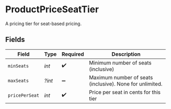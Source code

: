 # ProductPriceSeatTier

A pricing tier for seat-based pricing.


## Fields

| Field                                                    | Type                                                     | Required                                                 | Description                                              |
| -------------------------------------------------------- | -------------------------------------------------------- | -------------------------------------------------------- | -------------------------------------------------------- |
| `minSeats`                                               | *int*                                                    | :heavy_check_mark:                                       | Minimum number of seats (inclusive)                      |
| `maxSeats`                                               | *?int*                                                   | :heavy_minus_sign:                                       | Maximum number of seats (inclusive). None for unlimited. |
| `pricePerSeat`                                           | *int*                                                    | :heavy_check_mark:                                       | Price per seat in cents for this tier                    |